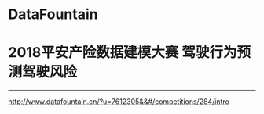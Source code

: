 # **DataFountain**  
# **2018平安产险数据建模大赛 驾驶行为预测驾驶风险**  
---
http://www.datafountain.cn/?u=7612305&&#/competitions/284/intro
